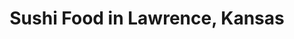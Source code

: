 ---
active: true
aliases: []
description: Sushi restaurants offering curbside, takeout, and delivery food in Lawrence,
  Kansas
name: Sushi
redirect_from: []
sitemap: true
slug: sushi
title: Sushi Food in Lawrence, Kansas
---